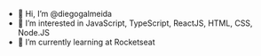 - 👋 Hi, I’m @diegogalmeida
- 👀 I’m interested in JavaScript, TypeScript, ReactJS, HTML, CSS, Node.JS
- 🌱 I’m currently learning at Rocketseat

<!---
diegogalmeida/diegogalmeida is a ✨ special ✨ repository because its `README.md` (this file) appears on your GitHub profile.
You can click the Preview link to take a look at your changes.
--->
